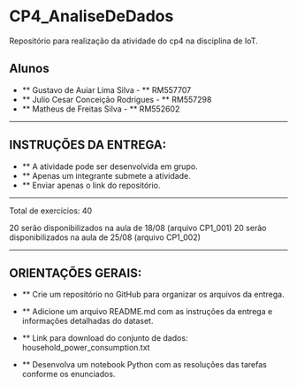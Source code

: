 # CP4_AnaliseDeDados
Repositório para realização da atividade do cp4 na disciplina de IoT.

## Alunos
- ** Gustavo de Auiar Lima Silva  - ** RM557707
- ** Julio Cesar Conceição Rodrigues - ** RM557298
- ** Matheus de Freitas Silva - ** RM552602
---

## INSTRUÇÕES DA ENTREGA:

- ** A atividade pode ser desenvolvida em grupo.
- ** Apenas um integrante submete a atividade.
- ** Enviar apenas o link do repositório.

---

Total de exercícios: 40

20 serão disponibilizados na aula de 18/08 (arquivo CP1_001)
20 serão disponibilizados na aula de 25/08 (arquivo CP1_002)

---

## ORIENTAÇÕES GERAIS:
- ** Crie um repositório no GitHub para organizar os arquivos da entrega.

- ** Adicione um arquivo README.md com as instruções da entrega e informações detalhadas do dataset.

- ** Link para download do conjunto de dados:
household_power_consumption.txt

- ** Desenvolva um notebook Python com as resoluções das tarefas conforme os enunciados.

